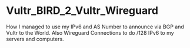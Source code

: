 # Vultr_BIRD_2_Vultr_Wireguard
How I managed to use my IPv6 and AS Number to announce via BGP and Vultr to the World. Also Wireguard Connections to do /128 IPv6 to my servers and computers.
